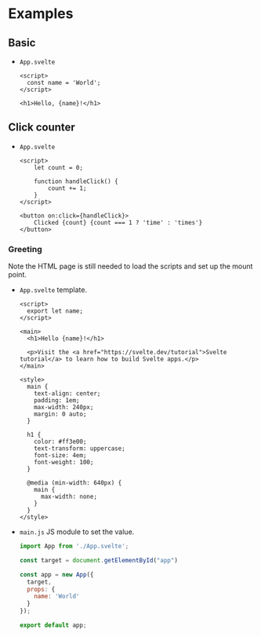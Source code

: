 # Examples

## Basic

- `App.svelte`
    ```svelte
    <script>
      const name = 'World';
    </script>

    <h1>Hello, {name}!</h1>
    ```
    
## Click counter

- `App.svelte`
    ```svelte
    <script>
        let count = 0;

        function handleClick() {
            count += 1;
        }
    </script>

    <button on:click={handleClick}>
        Clicked {count} {count === 1 ? 'time' : 'times'}
    </button>
	```

### Greeting

Note the HTML page is still needed to load the scripts and set up the mount point.

- `App.svelte` template.
    ```svelte
    <script>
      export let name;
    </script>

    <main>
      <h1>Hello {name}!</h1>
      
      <p>Visit the <a href="https://svelte.dev/tutorial">Svelte tutorial</a> to learn how to build Svelte apps.</p>
    </main>

    <style>
      main {
        text-align: center;
        padding: 1em;
        max-width: 240px;
        margin: 0 auto;
      }

      h1 {
        color: #ff3e00;
        text-transform: uppercase;
        font-size: 4em;
        font-weight: 100;
      }

      @media (min-width: 640px) {
        main {
          max-width: none;
        }
      }
    </style>
    ```
- `main.js` JS module to set the value.
    ```javascript
    import App from './App.svelte';

    const target = document.getElementById("app")
    
    const app = new App({
      target,
      props: {
        name: 'World'
      }
    });

    export default app;
    ```
